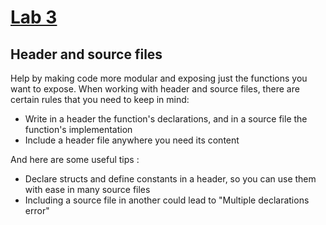 # [Lab 3](https://github.com/Mihaaai/laborator-pp/blob/master/labs/Lab3.docx)
## Header and source files

Help by making code more modular and exposing just the functions you want to expose.
When working with header and source files, there are certain rules that you need to keep in mind:

+ Write in a header the function's declarations, and in a source file the function's implementation
+ Include a header file anywhere you need its content

And here are some useful tips : 
+ Declare structs and define constants in a header, so you can use them with ease in many source files
+ Including a source file in another could lead to "Multiple declarations error"
